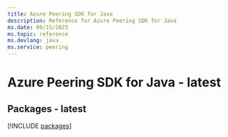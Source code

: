 ```yaml
---
title: Azure Peering SDK for Java
description: Reference for Azure Peering SDK for Java
ms.date: 09/15/2025
ms.topic: reference
ms.devlang: java
ms.service: peering
---
```

# Azure Peering SDK for Java - latest
## Packages - latest
[!INCLUDE [packages](peering-index.md)]